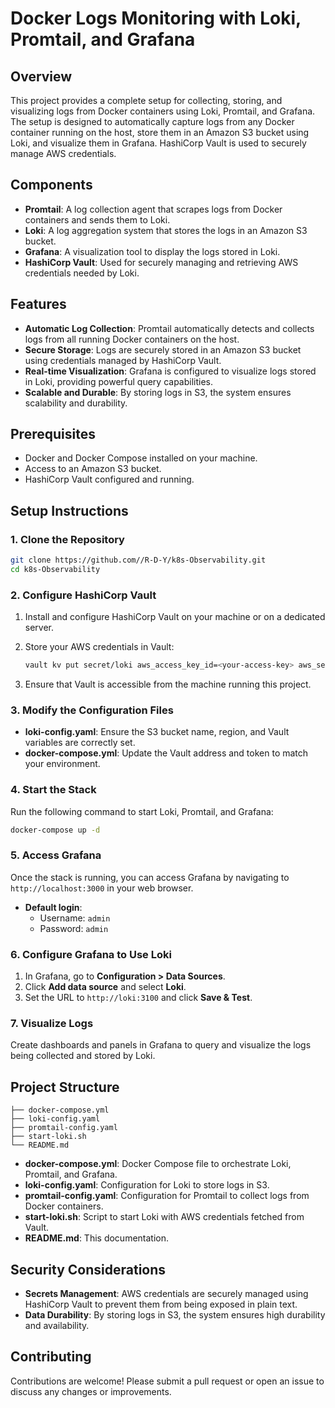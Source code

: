 # Docker Logs Monitoring with Loki, Promtail, and Grafana

## Overview

This project provides a complete setup for collecting, storing, and visualizing logs from Docker containers using Loki, Promtail, and Grafana. The setup is designed to automatically capture logs from any Docker container running on the host, store them in an Amazon S3 bucket using Loki, and visualize them in Grafana. HashiCorp Vault is used to securely manage AWS credentials.

## Components

- **Promtail**: A log collection agent that scrapes logs from Docker containers and sends them to Loki.
- **Loki**: A log aggregation system that stores the logs in an Amazon S3 bucket.
- **Grafana**: A visualization tool to display the logs stored in Loki.
- **HashiCorp Vault**: Used for securely managing and retrieving AWS credentials needed by Loki.

## Features

- **Automatic Log Collection**: Promtail automatically detects and collects logs from all running Docker containers on the host.
- **Secure Storage**: Logs are securely stored in an Amazon S3 bucket using credentials managed by HashiCorp Vault.
- **Real-time Visualization**: Grafana is configured to visualize logs stored in Loki, providing powerful query capabilities.
- **Scalable and Durable**: By storing logs in S3, the system ensures scalability and durability.

## Prerequisites

- Docker and Docker Compose installed on your machine.
- Access to an Amazon S3 bucket.
- HashiCorp Vault configured and running.

## Setup Instructions

### 1. Clone the Repository

```bash
git clone https://github.com//R-D-Y/k8s-Observability.git
cd k8s-Observability
```

### 2. Configure HashiCorp Vault

1. Install and configure HashiCorp Vault on your machine or on a dedicated server.
2. Store your AWS credentials in Vault:

    ```bash
    vault kv put secret/loki aws_access_key_id=<your-access-key> aws_secret_access_key=<your-secret-key>
    ```

3. Ensure that Vault is accessible from the machine running this project.

### 3. Modify the Configuration Files

- **loki-config.yaml**: Ensure the S3 bucket name, region, and Vault variables are correctly set.
- **docker-compose.yml**: Update the Vault address and token to match your environment.

### 4. Start the Stack

Run the following command to start Loki, Promtail, and Grafana:

```bash
docker-compose up -d
```

### 5. Access Grafana

Once the stack is running, you can access Grafana by navigating to `http://localhost:3000` in your web browser.

- **Default login**: 
  - Username: `admin`
  - Password: `admin`

### 6. Configure Grafana to Use Loki

1. In Grafana, go to **Configuration > Data Sources**.
2. Click **Add data source** and select **Loki**.
3. Set the URL to `http://loki:3100` and click **Save & Test**.

### 7. Visualize Logs

Create dashboards and panels in Grafana to query and visualize the logs being collected and stored by Loki.

## Project Structure

```
├── docker-compose.yml
├── loki-config.yaml
├── promtail-config.yaml
├── start-loki.sh
└── README.md
```

- **docker-compose.yml**: Docker Compose file to orchestrate Loki, Promtail, and Grafana.
- **loki-config.yaml**: Configuration for Loki to store logs in S3.
- **promtail-config.yaml**: Configuration for Promtail to collect logs from Docker containers.
- **start-loki.sh**: Script to start Loki with AWS credentials fetched from Vault.
- **README.md**: This documentation.

## Security Considerations

- **Secrets Management**: AWS credentials are securely managed using HashiCorp Vault to prevent them from being exposed in plain text.
- **Data Durability**: By storing logs in S3, the system ensures high durability and availability.


## Contributing

Contributions are welcome! Please submit a pull request or open an issue to discuss any changes or improvements.

